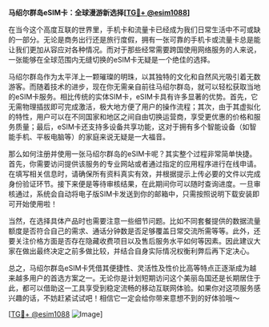 **马绍尔群岛eSIM卡：全球漫游新选择[[TG💪+ @esim1088](https://t.me/s/esim1088)]**

在当今这个高度互联的世界里，手机卡和流量卡已经成为我们日常生活中不可或缺的一部分。无论是商务出行还是旅行度假，拥有一张可靠的手机卡或流量卡总是能让我们更加从容应对各种情况。而对于那些经常需要跨国使用网络服务的人来说，一张能够在全球范围内无缝切换的eSIM卡无疑是一个绝佳的选择。

马绍尔群岛作为太平洋上一颗璀璨的明珠，以其独特的文化和自然风光吸引着无数游客。而随着技术的进步，现在你无需亲自前往马绍尔群岛，就可以轻松获取当地的eSIM卡服务。相比传统的实体SIM卡，eSIM卡具有许多显著的优势。首先，它无需物理插拔即可完成激活，极大地方便了用户的操作流程；其次，由于其虚拟化的特性，用户可以在不同国家和地区之间自由切换运营商，享受更优惠的价格和服务质量；最后，eSIM卡还支持多设备共享功能，这对于拥有多个智能设备（如智能手机、平板电脑等）的家庭来说无疑是一大福音。

那么如何注册并使用一张马绍尔群岛的eSIM卡呢？其实整个过程非常简单快捷。首先，你需要访问提供该服务的专业网站或者通过指定的应用程序进行在线申请。在填写相关信息时，请确保所有资料真实有效，并根据提示上传必要的文件以完成身份验证环节。接下来便是等待审核结果，在此期间你可以随时查询进度。一旦审核通过，系统会自动将电子版SIM卡发送到你的邮箱中，只需按照说明下载安装即可开始使用啦！

当然，在选择具体产品时也需要注意一些细节问题。比如不同套餐提供的数据流量额度是否符合自己的需求、通话分钟数是否足够覆盖日常交流所需等等。此外，还要关注价格方面是否存在隐藏收费项目以及售后服务水平如何等因素。因此建议大家在做出最终决定之前多做比较，并结合自身实际情况权衡利弊后再下定决心。

总之，马绍尔群岛eSIM卡凭借其便捷性、灵活性及性价比高等特点正逐渐成为越来越多用户的首选方案之一。无论你是计划短期访问这个美丽岛国还是长期居住于此，都可以借助这一工具享受到稳定流畅的移动互联网体验。如果你对这项服务感兴趣的话，不妨赶紧试试吧！相信它一定会给你带来意想不到的好体验哦～

[[TG💪+ @esim1088](https://t.me/s/esim1088) ![Image](https://i.postimg.cc/4NQfJmqS/Snipaste-2025-05-13-00-14-12.png)]